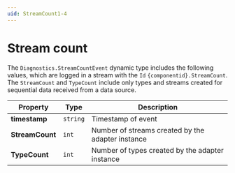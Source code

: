 ```yaml
---
uid: StreamCount1-4
---
```


# Stream count

The `Diagnostics.StreamCountEvent` dynamic type includes the following values, which are logged in a stream with the `Id` `{componentid}.StreamCount`. The `StreamCount` and `TypeCount` include only types and streams created for sequential data received from a data source.

| Property    | Type   | Description                                       |
| ----------- | ------ | ------------------------------------------------- |
| **timestamp** | `string` | Timestamp of event                                |
| **StreamCount** | `int`    | Number of streams created by the adapter instance |
| **TypeCount** | `int`    | Number of types created by the adapter instance   |
